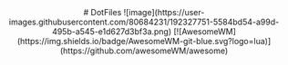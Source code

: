 <div align=center>
# DotFiles
![image](https://user-images.githubusercontent.com/80684231/192327751-5584bd54-a99d-495b-a545-e1d627d3bf3a.png)
[![AwesomeWM](https://img.shields.io/badge/AwesomeWM-git-blue.svg?logo=lua)](https://github.com/awesomeWM/awesome)
</div>
